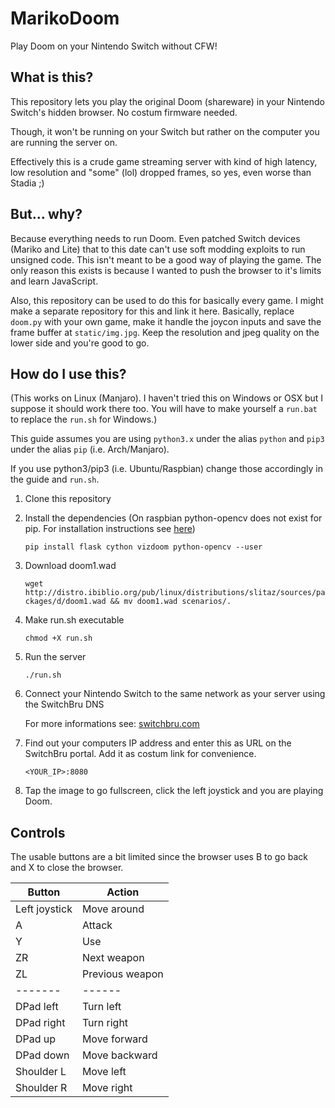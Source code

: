 # MarikoDoom
Play Doom on your Nintendo Switch without CFW!

## What is this?
This repository lets you play the original Doom (shareware) in your Nintendo Switch's hidden browser. No costum firmware needed.

Though, it won't be running on your Switch but rather on the computer you are running the server on.

Effectively this is a crude game streaming server with kind of high latency, low resolution and "some" (lol) dropped frames, so yes, even worse than Stadia ;)

## But... why?
Because everything needs to run Doom. Even patched Switch devices (Mariko and Lite) that to this date can't use soft modding exploits to run unsigned code.
This isn't meant to be a good way of playing the game. The only reason this exists is because I wanted to push the browser to it's limits and learn JavaScript.

Also, this repository can be used to do this for basically every game. I might make a separate repository for this and link it here.
Basically, replace `doom.py` with your own game, make it handle the joycon inputs and save the frame buffer at `static/img.jpg`. Keep the resolution and jpeg quality on the lower side and you're good to go.

## How do I use this?
(This works on Linux (Manjaro). I haven't tried this on Windows or OSX but I suppose it should work there too. You will have to make yourself a `run.bat` to replace the `run.sh` for Windows.)

This guide assumes you are using `python3.x` under the alias `python` and `pip3` under the alias `pip` (i.e. Arch/Manjaro). 

If you use python3/pip3 (i.e. Ubuntu/Raspbian) change those accordingly in the guide and `run.sh`.

1. Clone this repository
2. Install the dependencies (On raspbian python-opencv does not exist for pip. For installation instructions see [here](https://raspberrypi.stackexchange.com/questions/95982/how-to-install-opencv-on-raspbian-stretch))

   `pip install flask cython vizdoom python-opencv --user`
3. Download doom1.wad

   `wget http://distro.ibiblio.org/pub/linux/distributions/slitaz/sources/packages/d/doom1.wad && mv doom1.wad scenarios/.`
4. Make run.sh executable

   `chmod +X run.sh`
5. Run the server

   `./run.sh`
6. Connect your Nintendo Switch to the same network as your server using the SwitchBru DNS 

   For more informations see: [switchbru.com](https://www.switchbru.com/dns/)
7. Find out your computers IP address and enter this as URL on the SwitchBru portal. Add it as costum link for convenience.

   `<YOUR_IP>:8080`
8. Tap the image to go fullscreen, click the left joystick and you are playing Doom.

## Controls
The usable buttons are a bit limited since the browser uses B to go back and X to close the browser.

Button | Action
-------| ------
Left joystick | Move around
A | Attack
Y | Use
ZR | Next weapon
ZL | Previous weapon
-------| ------
DPad left | Turn left
DPad right | Turn right
DPad up | Move forward
DPad down | Move backward
Shoulder L | Move left
Shoulder R | Move right
